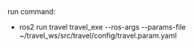 run command:
-  ros2 run travel travel_exe --ros-args --params-file ~/travel_ws/src/travel/config/travel.param.yaml
